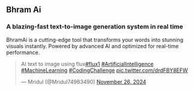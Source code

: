 
## Bhram Ai

### A blazing-fast text-to-image generation system in real time
BhramAi is a cutting-edge tool that transforms your words into stunning visuals instantly. Powered by advanced AI and optimized for real-time performance.
<blockquote class="twitter-tweet" data-media-max-width="560"><p lang="en" dir="ltr">AI text to image using flux<a href="https://twitter.com/hashtag/flux1?src=hash&amp;ref_src=twsrc%5Etfw">#flux1</a> <a href="https://twitter.com/hashtag/ArtificialIntelligence?src=hash&amp;ref_src=twsrc%5Etfw">#ArtificialIntelligence</a> <a href="https://twitter.com/hashtag/MachineLearning?src=hash&amp;ref_src=twsrc%5Etfw">#MachineLearning</a> <a href="https://twitter.com/hashtag/CodingChallenge?src=hash&amp;ref_src=twsrc%5Etfw">#CodingChallenge</a> <a href="https://t.co/drdFBY8EFW">pic.twitter.com/drdFBY8EFW</a></p>&mdash; Mridul (@Mridul74983490) <a href="https://twitter.com/Mridul74983490/status/1861419825173799304?ref_src=twsrc%5Etfw">November 26, 2024</a></blockquote> <script async src="https://platform.twitter.com/widgets.js" charset="utf-8"></script>

